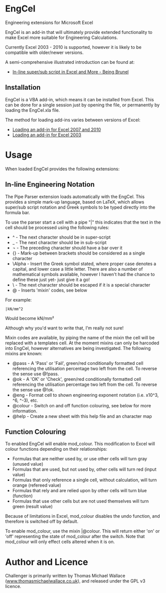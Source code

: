 EngCel
======

Engineering extensions for Microsoft Excel

EngCel is an add-in that will ultimately provide extended functionality to make Excel more suitable for Engineering Calculations.

Currently Excel 2003 - 2010 is supported, however it is likely to be compatible with older/newer versions.

A semi-comprehensive illustrated introduction can be found at:
* [In-line super/sub script in Excel and More - Being Brunel](http://www.beingbrunel.com/inline-subsuper-script-in-excel-and-more/ "Being Brunel")


Installation
------------

EngCel is a VBA add-in, which means it can be installed from Excel. This can be done for a single session just by opening the file, or permanently by loading the EngCel.xla file.

The method for loading add-ins varies between versions of Excel:

* [Loading an add-in for Excel 2007 and 2010](http://office.microsoft.com/en-us/excel-help/load-or-unload-add-in-programs-HP010096834.aspx#BMexceladdin "Excel 2007 to 2010")
* [Loading an add-in for Excel 2003](http://office.microsoft.com/en-us/excel-help/load-or-unload-add-in-programs-HP005203732.aspx "Excel 2003")


Usage
=====

When loaded EngCel provides the following extensions:

In-line Engineering Notation
----------------------------

The Pipe Parser extension loads automatically with the EngCel. This provides a simple mark-up language, based on LaTeX, which allows super/sub script notation and Greek symbols to be typed directly into the formula bar.

To use the parser start a cell with a pipe "|" this indicates that the text in the cell should be processed using the following rules:

* ^ - The next character should be in super-script
* _ - The next character should be in sub-script
* ¬ - The preceding character should have a bar over it
* {} - Mark-up between brackets should be considered as a single character
* \Alpha - Insert the Greek symbol stated, where proper case denotes a capital, and lower case a little letter. There are also a number of mathematical symbols available, however I haven't had the chance to define these just yet- just give it a go!
* \ - The next character should be escaped if it is a special character
* @ - Inserts 'mixin' codes, see below

For example:

```
|kN/mm^2
```

Would become kN/mm²

Although why you'd want to write that, I'm really not sure!

Mixin codes are available, by piping the name of the mixin the cell will be replaced with a templates cell. At the moment mixins can only be harcoded into EngCel, however alternatives are being investigated. The following mixins are known:

* @pass - A 'Pass' or 'Fail', green/red conditionally formatted cell referencing the utilisation percentage two left from the cell. To reverse the sense use @!pass.
* @ok - A 'OK' or 'Check', green/red conditionally formatted cell referencing the utilisation percentage two left from the cell. To reverse the sense use @!ok.
* @eng - Format cell to shown engineering exponent notation (i.e. x10^3, ^6, ^-3), etc.
* @colour - Switch on and off function colouring, see below for more information.
* @help - Create a new sheet with this help file and an character map


Function Colouring
------------------

To enabled EngCel will enable mod_colour. This modification to Excel will colour functions depending on their relationships:

* Formulas that are neither used by, or use other cells will turn gray (unused value)
* Formulas that are used, but not used by, other cells will turn red (input value)
* Formulas that only reference a single cell, without calculation, will turn orange (refereed value)
* Formulas that rely and are relied upon by other cells will turn blue (function)
* Formulas that use other cells but are not used themselves will turn green (result value)

Because of limitations in Excel, mod_colour disables the undo function, and therefore is switched off by default.

To enable mod_colour, use the mixin |@colour. This will return either 'on' or 'off' representing the state of mod_colour after the switch. Note that mod_colour will only effect cells altered when it is on.


Author and Licence
==================

Challenger is primarily written by Thomas Michael Wallace (www.thomasmichaelwallace.co.uk), and released under the GPL v3 licence.
